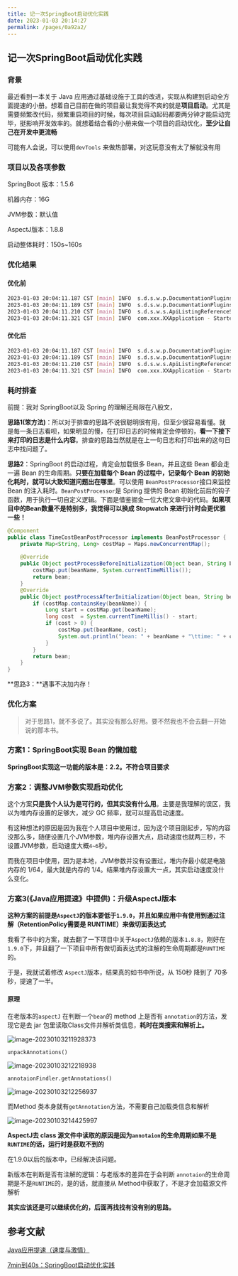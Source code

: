 ```yaml
---
title: 记一次SpringBoot启动优化实践
date: 2023-01-03 20:14:27
permalink: /pages/0a92a2/
---
```


## 记一次SpringBoot启动优化实践

### 背景

最近看到一本关于 Java 应用通过基础设施于工具的改进，实现从构建到启动全方面提速的小册。想着自己目前在做的项目最让我觉得不爽的就是**项目启动**。尤其是需要频繁改代码，频繁重启项目的时候，每次项目启动起码都要两分钟才能启动完毕，挺影响开发效率的。就想着结合看的小册来做一个项目的启动优化，**至少让自己在开发中更流畅**

可能有人会说，可以使用`devTools` 来做热部署。对这玩意没有太了解就没有用

### 项目以及各项参数

SpringBoot 版本：1.5.6

机器内存：16G

JVM参数：默认值

AspectJ版本：1.8.8

启动整体耗时：150s~160s

### 优化结果

#### 优化前

```bash
2023-01-03 20:04:11.187 CST [main] INFO  s.d.s.w.p.DocumentationPluginsBootstrapper - Documentation plugins bootstrapped
2023-01-03 20:04:11.189 CST [main] INFO  s.d.s.w.p.DocumentationPluginsBootstrapper - Found 1 custom documentation plugin(s)
2023-01-03 20:04:11.210 CST [main] INFO  s.d.s.w.s.ApiListingReferenceScanner - Scanning for api listing references
2023-01-03 20:04:11.321 CST [main] INFO  com.xxx.XXApplication - Started XXApplication in 158.913 seconds (JVM running for 160.755)
```

#### 优化后

```bash
2023-01-03 20:04:11.187 CST [main] INFO  s.d.s.w.p.DocumentationPluginsBootstrapper - Documentation plugins bootstrapped
2023-01-03 20:04:11.189 CST [main] INFO  s.d.s.w.p.DocumentationPluginsBootstrapper - Found 1 custom documentation plugin(s)
2023-01-03 20:04:11.210 CST [main] INFO  s.d.s.w.s.ApiListingReferenceScanner - Scanning for api listing references
2023-01-03 20:04:11.321 CST [main] INFO  com.xxx.XXApplication - Started XXApplication in 58.913 seconds (JVM running for 60.755)
```

### 耗时排查

前提：我对 SpringBoot以及 Spring 的理解还局限在八股文，

**思路1(笨方法)**：所以对于排查的思路不说很聪明很有用，但至少很容易看懂。就是每一条日志看呗，如果明显的慢，在打印日志的时候肯定会停顿的，**看一下接下来打印的日志是什么内容**。排查的思路当然就是在上一句日志和打印出来的这句日志中找问题了。

**思路2**：SpringBoot 的启动过程，肯定会加载很多 Bean，并且这些 Bean 都会走一遍 Bean 的生命周期。**只要在加载每个 Bean 的过程中，记录每个 Bean 的初始化耗时，就可以大致知道问题出在哪里**。可以使用 `BeanPostProcessor`接口来监控 Bean 的注入耗时。`BeanPostProcessor`是 Spring 提供的 Bean 初始化前后的钩子函数，用于执行一切自定义逻辑。下面是借鉴掘金一位大佬文章中的代码。**如果项目中的Bean数量不是特别多，我觉得可以换成 Stopwatch 来进行计时会更优雅一些！**

```java
@Component
public class TimeCostBeanPostProcessor implements BeanPostProcessor {
    private Map<String, Long> costMap = Maps.newConcurrentMap();
		
    @Override
    public Object postProcessBeforeInitialization(Object bean, String beanName) throws BeansException {
        costMap.put(beanName, System.currentTimeMillis());
        return bean;
    }
    @Override
    public Object postProcessAfterInitialization(Object bean, String beanName) throws BeansException {
        if (costMap.containsKey(beanName)) {
            Long start = costMap.get(beanName);
            long cost  = System.currentTimeMillis() - start;
            if (cost > 0) {
                costMap.put(beanName, cost);
                System.out.println("bean: " + beanName + "\ttime: " + cost);
            }
        }
        return bean;
    }
}
```

**思路3：**遇事不决加内存！

### 优化方案

> 对于思路1，就不多说了。其实没有那么好用。要不然我也不会去翻一开始说的那本书。

### 方案1：SpringBoot实现 Bean 的懒加载

**SpringBoot实现这一功能的版本是：2.2。不符合项目要求**

### 方案2：调整JVM参数实现启动优化

这个方案**只是我个人认为是可行的，但其实没有什么用**。主要是我理解的误区，我以为堆内存设置的足够大，减少 GC 频率，就可以提高启动速度。

有这种想法的原因是因为我在个人项目中使用过，因为这个项目刚起步，写的内容没那么多，随便设置几个JVM参数，堆内存设置大点，启动速度也就两三秒，不设置JVM参数，启动速度大概`4~6`秒。

而我在项目中使用，因为是本地，JVM参数并没有设置过，堆内存最小就是电脑内存的 1/64，最大就是内存的 1/4。结果堆内存设置大一点，其实启动速度没什么变化。

### 方案3(《Java应用提速》中提供)：升级AspectJ版本

**这种方案的前提是`AspectJ`的版本要低于`1.9.0`，并且如果应用中有使用到通过注解（RetentionPolicy需要是 RUNTIME）来做切面表达式**

我看了书中的方案，就去翻了一下项目中关于`AspectJ`依赖的版本`1.8.8`，刚好在`1.9.0`下，并且翻了一下项目中所有做切面表达式的注解的生命周期都是`RUNTIME`的。

于是，我就试着修改 `AspectJ`版本，结果真的如书中所说，从 150秒 降到了 70多秒，提速了一半。

#### 原理

在老版本的`aspectJ` 在判断一个`bean`的 method 上是否有 `annotation`的方法，发现它是去 jar 包里读取Class文件并解析类信息，**耗时在类搜索和解析上。**

![image-20230103211928373](https://cdn.staticaly.com/gh/M1sury/image-store@master/image-20230103211928373.png)

`unpackAnnotations()`

![image-20230103212218938](https://cdn.staticaly.com/gh/M1sury/image-store@master/image-20230103212218938.png)

`annotaionFindler.getAnnotations()`

![image-20230103212256937](https://cdn.staticaly.com/gh/M1sury/image-store@master/image-20230103212256937.png)

而Method 类本身就有`getAnnotation`方法，不需要自己加载类信息和解析

![image-20230103214425997](https://cdn.staticaly.com/gh/M1sury/image-store@master/image-20230103214425997.png)

**AspectJ去 class 源文件中读取的原因是因为`annotaion`的生命周期如果不是`RUNTIME`的话，运行时是获取不到的**

在1.9.0以后的版本中，已经解决该问题。

新版本在判断是否有注解的逻辑：与老版本的差异在于会判断 `annotaion`的生命周期是不是`RUNTIME`的，是的话，就直接从 Method中获取了，不是才会加载源文件解析

**其实应该还是可以继续优化的，后面再找找有没有别的思路。**

## 参考文献

[Java应用提速（速度与激情）](https://developer.aliyun.com/ebook/7850)

[7min到40s：SpringBoot启动优化实践](https://juejin.cn/post/7181342523728592955)
